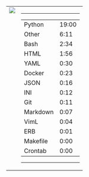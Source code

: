 
<table><tr>
<td valign="top">
  <img src="https://wakatime.com/share/@Aperture/0cd21d5d-ac4f-458d-9c71-d06f479c1297.png" />
</td>

<td valign="top">
  <hr>
  <table>
    <tr><td>Python</td><td>19:00</td></tr><tr><td>Other</td><td>6:11</td></tr><tr><td>Bash</td><td>2:34</td></tr><tr><td>HTML</td><td>1:56</td></tr><tr><td>YAML</td><td>0:30</td></tr><tr><td>Docker</td><td>0:23</td></tr><tr><td>JSON</td><td>0:16</td></tr><tr><td>INI</td><td>0:12</td></tr><tr><td>Git</td><td>0:11</td></tr><tr><td>Markdown</td><td>0:07</td></tr><tr><td>VimL</td><td>0:04</td></tr><tr><td>ERB</td><td>0:01</td></tr><tr><td>Makefile</td><td>0:00</td></tr><tr><td>Crontab</td><td>0:00</td></tr>
  </table>
  <hr>
</td>
</tr></table>

